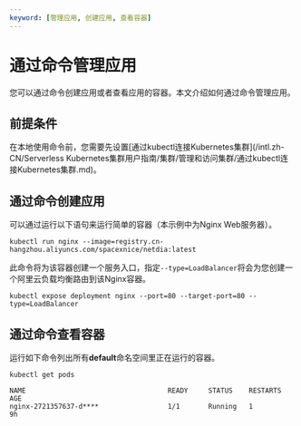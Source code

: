 ```yaml
---
keyword: [管理应用, 创建应用, 查看容器]
---
```


# 通过命令管理应用

您可以通过命令创建应用或者查看应用的容器。本文介绍如何通过命令管理应用。

## 前提条件

在本地使用命令前，您需要先设置[通过kubectl连接Kubernetes集群](/intl.zh-CN/Serverless Kubernetes集群用户指南/集群/管理和访问集群/通过kubectl连接Kubernetes集群.md)。

## 通过命令创建应用

可以通过运行以下语句来运行简单的容器（本示例中为Nginx Web服务器）。

```
kubectl run nginx --image=registry.cn-hangzhou.aliyuncs.com/spacexnice/netdia:latest
```

此命令将为该容器创建一个服务入口，指定`--type=LoadBalancer`将会为您创建一个阿里云负载均衡路由到该Nginx容器。

```
kubectl expose deployment nginx --port=80 --target-port=80 --type=LoadBalancer
```

## 通过命令查看容器

运行如下命令列出所有**default**命名空间里正在运行的容器。

```
kubectl get pods
```

```
NAME                                   READY     STATUS    RESTARTS   AGE
nginx-2721357637-d****                 1/1       Running   1          9h
```

